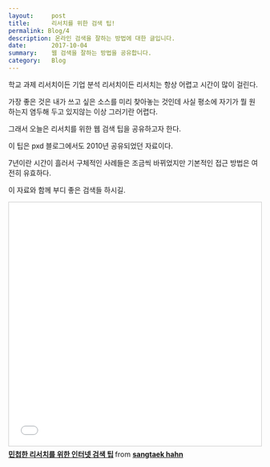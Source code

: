 ```yaml
---
layout:     post
title:      리서치를 위한 검색 팁! 
permalink: Blog/4
description: 온라인 검색을 잘하는 방법에 대한 글입니다.
date:       2017-10-04
summary:    웹 검색을 잘하는 방법을 공유합니다.
category: 	Blog
---
```


학교 과제 리서치이든 기업 분석 리서치이든 리서치는 항상 어렵고 시간이 많이 걸린다. 

가장 좋은 것은 내가 쓰고 싶은 소스를 미리 찾아놓는 것인데 사실 평소에 자기가 뭘 원하는지 염두해 두고 있지않는 이상 그러기란 어렵다.

그래서 오늘은 리서치를 위한 웹 검색 팁을 공유하고자 한다.

이 팁은 pxd 블로그에서도 2010년 공유되었던 자료이다.

7년이란 시간이 흘러서 구체적인 사례들은 조금씩 바뀌었지만 기본적인 접근 방법은 여전히 유효하다. 

이 자료와 함께 부디 좋은 검색들 하시길.

<iframe src="//www.slideshare.net/slideshow/embed_code/key/D5GagnQaGfLs8K" width="595" height="485" frameborder="0" marginwidth="0" marginheight="0" scrolling="no" style="border:1px solid #CCC; border-width:1px; margin-bottom:5px; text-align:center; max-width: 100%;" allowfullscreen> </iframe> 

<div style="margin-bottom:5px"> <strong> <a href="//www.slideshare.net/taekie/rapid-research-hhg" title="민첩한 리서치를 위한 인터넷 검색 팁" target="_blank">민첩한 리서치를 위한 인터넷 검색 팁</a> </strong> from <strong><a href="https://www.slideshare.net/taekie" target="_blank">sangtaek hahn</a></strong> </div> 